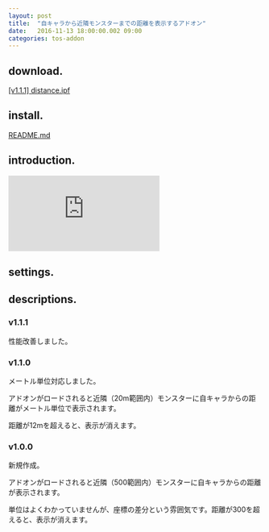 ```yaml
---
layout: post
title:  "自キャラから近隣モンスターまでの距離を表示するアドオン"
date:   2016-11-13 18:00:00.002 09:00
categories: tos-addon
---
```


## download.

[[v1.1.1] distance.ipf](https://github.com/weizlogy/tos/releases/download/distance/distance-v1.1.1.ipf)

## install.

[README.md](https://github.com/weizlogy/tos/blob/master/README.md)

## introduction.

<div class="video-container">
  <iframe src="https://www.youtube.com/embed/IUtCzMMKbXU" frameborder="0" allow="accelerometer; autoplay; encrypted-media; gyroscope; picture-in-picture" allowfullscreen></iframe>
</div>

## settings.

## descriptions.

### v1.1.1

性能改善しました。

### v1.1.0

メートル単位対応しました。

アドオンがロードされると近隣（20m範囲内）モンスターに自キャラからの距離がメートル単位で表示されます。

距離が12mを超えると、表示が消えます。

### v1.0.0

新規作成。

アドオンがロードされると近隣（500範囲内）モンスターに自キャラからの距離が表示されます。

単位はよくわかっていませんが、座標の差分という雰囲気です。距離が300を超えると、表示が消えます。
